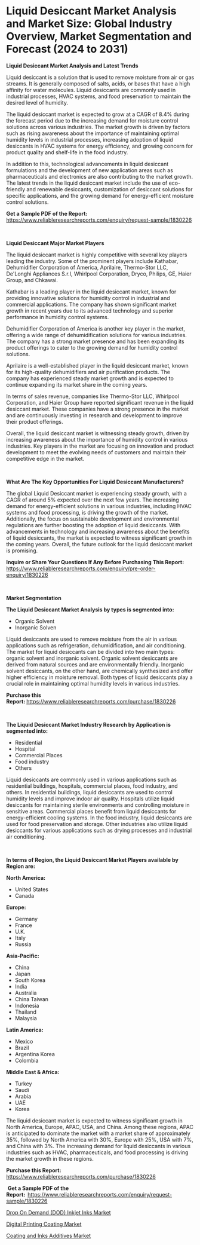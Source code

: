 <p><h1>Liquid Desiccant Market Analysis and Market Size: Global Industry Overview, Market Segmentation and Forecast (2024 to 2031)</h1></p><p><strong>Liquid Desiccant Market Analysis and Latest Trends</strong></p>
<p><p>Liquid desiccant is a solution that is used to remove moisture from air or gas streams. It is generally composed of salts, acids, or bases that have a high affinity for water molecules. Liquid desiccants are commonly used in industrial processes, HVAC systems, and food preservation to maintain the desired level of humidity.</p><p>The liquid desiccant market is expected to grow at a CAGR of 8.4% during the forecast period due to the increasing demand for moisture control solutions across various industries. The market growth is driven by factors such as rising awareness about the importance of maintaining optimal humidity levels in industrial processes, increasing adoption of liquid desiccants in HVAC systems for energy efficiency, and growing concern for product quality and shelf-life in the food industry.</p><p>In addition to this, technological advancements in liquid desiccant formulations and the development of new application areas such as pharmaceuticals and electronics are also contributing to the market growth. The latest trends in the liquid desiccant market include the use of eco-friendly and renewable desiccants, customization of desiccant solutions for specific applications, and the growing demand for energy-efficient moisture control solutions.</p></p>
<p><strong>Get a Sample PDF of the Report:&nbsp;</strong> <a href="https://www.reliableresearchreports.com/enquiry/request-sample/1830226">https://www.reliableresearchreports.com/enquiry/request-sample/1830226</a></p>
<p>&nbsp;</p>
<p><strong>Liquid Desiccant Major Market Players</strong></p>
<p><p>The liquid desiccant market is highly competitive with several key players leading the industry. Some of the prominent players include Kathabar, Dehumidifier Corporation of America, Aprilaire, Thermo-Stor LLC, De'Longhi Appliances S.r.I, Whirlpool Corporation, Dryco, Philips, GE, Haier Group, and Chkawai.</p><p>Kathabar is a leading player in the liquid desiccant market, known for providing innovative solutions for humidity control in industrial and commercial applications. The company has shown significant market growth in recent years due to its advanced technology and superior performance in humidity control systems.</p><p>Dehumidifier Corporation of America is another key player in the market, offering a wide range of dehumidification solutions for various industries. The company has a strong market presence and has been expanding its product offerings to cater to the growing demand for humidity control solutions.</p><p>Aprilaire is a well-established player in the liquid desiccant market, known for its high-quality dehumidifiers and air purification products. The company has experienced steady market growth and is expected to continue expanding its market share in the coming years.</p><p>In terms of sales revenue, companies like Thermo-Stor LLC, Whirlpool Corporation, and Haier Group have reported significant revenue in the liquid desiccant market. These companies have a strong presence in the market and are continuously investing in research and development to improve their product offerings.</p><p>Overall, the liquid desiccant market is witnessing steady growth, driven by increasing awareness about the importance of humidity control in various industries. Key players in the market are focusing on innovation and product development to meet the evolving needs of customers and maintain their competitive edge in the market.</p></p>
<p>&nbsp;</p>
<p><strong>What Are The Key Opportunities For Liquid Desiccant Manufacturers?</strong></p>
<p><p>The global Liquid Desiccant market is experiencing steady growth, with a CAGR of around 5% expected over the next few years. The increasing demand for energy-efficient solutions in various industries, including HVAC systems and food processing, is driving the growth of the market. Additionally, the focus on sustainable development and environmental regulations are further boosting the adoption of liquid desiccants. With advancements in technology and increasing awareness about the benefits of liquid desiccants, the market is expected to witness significant growth in the coming years. Overall, the future outlook for the liquid desiccant market is promising.</p></p>
<p><strong>Inquire or Share Your Questions If Any Before Purchasing This Report:</strong> <a href="https://www.reliableresearchreports.com/enquiry/pre-order-enquiry/1830226">https://www.reliableresearchreports.com/enquiry/pre-order-enquiry/1830226</a></p>
<p>&nbsp;</p>
<p><strong>Market Segmentation</strong></p>
<p><strong>The Liquid Desiccant Market Analysis by types is segmented into:</strong></p>
<p><ul><li>Organic Solvent</li><li>Inorganic Solven</li></ul></p>
<p><p>Liquid desiccants are used to remove moisture from the air in various applications such as refrigeration, dehumidification, and air conditioning. The market for liquid desiccants can be divided into two main types: organic solvent and inorganic solvent. Organic solvent desiccants are derived from natural sources and are environmentally friendly. Inorganic solvent desiccants, on the other hand, are chemically synthesized and offer higher efficiency in moisture removal. Both types of liquid desiccants play a crucial role in maintaining optimal humidity levels in various industries.</p></p>
<p><strong>Purchase this Report:&nbsp;</strong><a href="https://www.reliableresearchreports.com/purchase/1830226">https://www.reliableresearchreports.com/purchase/1830226</a></p>
<p>&nbsp;</p>
<p><strong>The Liquid Desiccant Market Industry Research by Application is segmented into:</strong></p>
<p><ul><li>Residential</li><li>Hospital</li><li>Commercial Places</li><li>Food industry</li><li>Others</li></ul></p>
<p><p>Liquid desiccants are commonly used in various applications such as residential buildings, hospitals, commercial places, food industry, and others. In residential buildings, liquid desiccants are used to control humidity levels and improve indoor air quality. Hospitals utilize liquid desiccants for maintaining sterile environments and controlling moisture in sensitive areas. Commercial places benefit from liquid desiccants for energy-efficient cooling systems. In the food industry, liquid desiccants are used for food preservation and storage. Other industries also utilize liquid desiccants for various applications such as drying processes and industrial air conditioning.</p></p>
<p>&nbsp;</p>
<p><strong>In terms of Region, the Liquid Desiccant Market Players available by Region are:</strong></p>
<p>
    <p> <strong> North America: </strong>
        <ul>
            <li>United States</li>
            <li>Canada</li>
        </ul>
        </p> 
    <p> <strong> Europe: </strong>
        <ul>
            <li>Germany</li>
            <li>France</li>
            <li>U.K.</li>
            <li>Italy</li>
            <li>Russia</li>
        </ul>
        </p> 
    <p> <strong> Asia-Pacific: </strong>
        <ul>
            <li>China</li>
            <li>Japan</li>
            <li>South Korea</li>
            <li>India</li>
            <li>Australia</li>
            <li>China Taiwan</li>
            <li>Indonesia</li>
            <li>Thailand</li>
            <li>Malaysia</li>
        </ul>
        </p> 
    <p> <strong> Latin America: </strong>
        <ul>
            <li>Mexico</li>
            <li>Brazil</li>
            <li>Argentina Korea</li>
            <li>Colombia</li>
        </ul>
        </p> 
    <p> <strong> Middle East & Africa: </strong>
        <ul>
            <li>Turkey</li>
            <li>Saudi</li>
            <li>Arabia</li>
            <li>UAE</li>
            <li>Korea</li>
        </ul>
    </p>
    </p>
<p><p>The liquid desiccant market is expected to witness significant growth in North America, Europe, APAC, USA, and China. Among these regions, APAC is anticipated to dominate the market with a market share of approximately 35%, followed by North America with 30%, Europe with 25%, USA with 7%, and China with 3%. The increasing demand for liquid desiccants in various industries such as HVAC, pharmaceuticals, and food processing is driving the market growth in these regions.</p></p>
<p><strong>Purchase this Report: </strong><a href="https://www.reliableresearchreports.com/purchase/1830226">https://www.reliableresearchreports.com/purchase/1830226</a></p>
<p>&nbsp;<strong>Get a Sample PDF of the Report:&nbsp;&nbsp;</strong><a href="https://www.reliableresearchreports.com/enquiry/request-sample/1830226">https://www.reliableresearchreports.com/enquiry/request-sample/1830226</a></p>
<p><strong></strong></p>
<p><p><a href="https://view.publitas.com/reportprime-1/drop-on-demand-dod-inkjet-inks-market-analysis-examines-its-scope-on-growth-opportunities-and-forecasted-trends-spanning-from-2023-to-2030/">Drop On Demand (DOD) Inkjet Inks Market</a></p><p><a href="https://view.publitas.com/reportprime-1/insights-into-digital-printing-coating-market-size-analysing-market-share-trends-and-growth-from-2023-to-2030/">Digital Printing Coating Market</a></p><p><a href="https://view.publitas.com/reportprime-1/decoding-the-coating-and-inks-additives-market-a-deep-dive-into-the-latest-market-trends-market-segmentation-and-competitive-analysis/">Coating and Inks Additives Market</a></p></p>